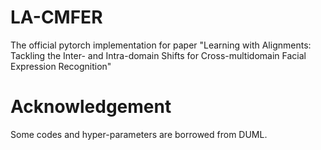 # LA-CMFER
The official pytorch implementation for paper "Learning with Alignments: Tackling the Inter- and Intra-domain Shifts for Cross-multidomain Facial Expression Recognition"

# Acknowledgement
Some codes and hyper-parameters are borrowed from DUML.
